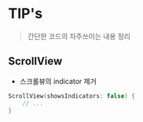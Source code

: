 # TIP's
> 간단한 코드의 자주쓰이는 내용 정리


## ScrollView
- 스크롤뷰의 indicator 제거
```swift
ScrollView(showsIndicators: false) {
    // ...
}
```
